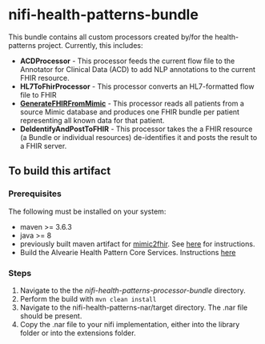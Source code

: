 # nifi-health-patterns-bundle

This bundle contains all custom processors created by/for the health-patterns project.  Currently, this includes:

- **ACDProcessor** - This processor feeds the current flow file to the Annotator for Clinical Data (ACD) to add NLP annotations to the current FHIR resource.
- **HL7ToFhirProcessor** - This processor converts an HL7-formatted flow file to FHIR
- **[GenerateFHIRFromMimic](./docs/GenerateFHIRFromMimic.md)** - This processor reads all patients from a source Mimic database and produces one FHIR bundle per patient representing all known data for that patient.
- **DeIdentifyAndPostToFHIR** - This processor takes the a FHIR resource (a Bundle or individual resources) de-identifies it and posts the result to a FHIR server.

## To build this artifact

### Prerequisites

The following must be installed on your system:

- maven >= 3.6.3 
- java >= 8
- previously built maven artifact for [mimic2fhir](https://github.com/Alvearie/mimic2fhir).  See [here](docs/MIMIC2FHIR.md) for instructions.
- Build the Alvearie Health Pattern Core Services. Instructions [here](/services/README.md)

### Steps

1. Navigate to the the *nifi-health-patterns-processor-bundle* directory.
1. Perform the build with `mvn clean install`
1. Navigate to the nifi-health-patterns-nar/target directory. The .nar file should be present.  
1. Copy the .nar file to your nifi implementation, either into the library folder or into the extensions folder.